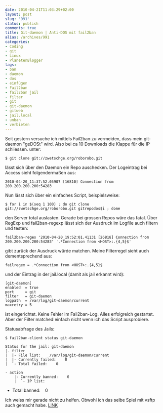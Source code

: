 ```yaml
---
date: 2010-04-21T11:03:29+02:00
layout: post
slug: '991'
status: publish
comments: true
title: Git-daemon | Anti-DOS mit fail2ban
alias: /archives/991
categories:
- Coding
- git
- Linux
- PlanetenBlogger
tags:
- ban
- daemon
- dos
- einfügen
- Fail2ban
- fail2ban jail
- filter
- git
- git-daemon
- gitweb
- jail.local
- unban
- verbieten
---
```


Seit gestern versuche ich mittels Fail2ban zu vermeiden, dass mein git-daemon "geDOSt" wird. Also bei ca 10 Downloads die Klappe für die IP schliessen.
unter:

```
$ git clone git://zwetschge.org/roborobo.git
```


lässt sich über den Daemon ein Repo auschecken. Der Logeintrag bei Access sieht folgendermaßen aus:

```
2010-04-20_11:37:52.05907 [16810] Connection from 200.200.200.200:54283
```


Nun lässt sich über ein einfaches Script, beispielsweise:

```
$ for i in $(seq 1 100) ; do git clone git://zwetschge.org/roborobo.git gitrepodos$i ; done
```


den Server total auslasten. Gerade bei grossen Repos wäre das fatal.
Über RegExp und fail2ban-regexp lässt sich der Ausdruck im Logfile auch filtern und testen:

```
fail2ban-regex '2010-04-20_19:52:01.41131 [26818] Connection from 200.200.200.200:54283' '.*Connection from <HOST>:.{4,5}$'
```


gibt zurück der Ausdruck würde matchen. Meine Filterregel sieht auch dementsprechend aus:

```
failregex = .*Connection from <HOST>:.{4,5}$
```


und der Eintrag in der jail.local (damit als jail erkannt wird):

```
[git-daemon]
enabled  = true
port     = git
filter   = git-daemon
logpath  = /var/log/git-daemon/current
maxretry = 5
```


ist eingerichtet. Keine Fehler im Fail2ban-Log. Alles erfolgreich gestartet. Aber der Filter matched einfach nicht wenn ich das Script ausprobiere.

Statusabfrage des Jails:


    $ fail2ban-client status git-daemon

    Status for the jail: git-daemon
    |- filter
    |  |- File list:    /var/log/git-daemon/current
    |  |- Currently failed:    0
    |  `- Total failed:    0
```
- action
    |- Currently banned:    0
    |  `- IP list:
```
- Total banned:    0


Ich weiss mir gerade nicht zu helfen. Obwohl ich das selbe Spiel mit vsftp auch gemacht habe. [LINK](/?p=904)
